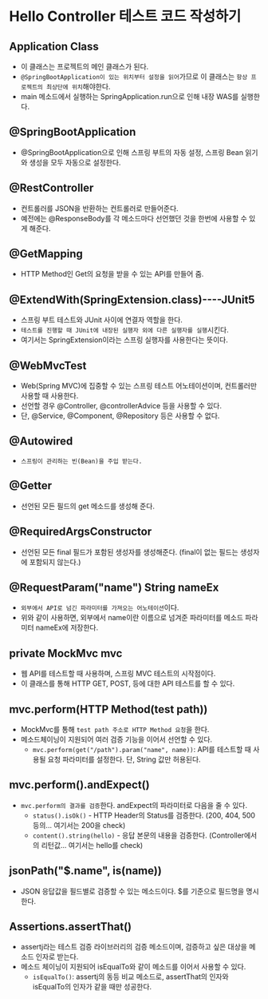 # Hello Controller 테스트 코드 작성하기

## Application Class

- 이 클래스는 프로젝트의 메인 클래스가 된다.
- `@SpringBootApplication이 있는 위치부터 설정을 읽어`가므로 이 클래스는 `항상 프로젝트의 최상단에 위치`해야한다. 
-  main 메소드에서 실행하는 SpringApplication.run으로 인해 내장 WAS를 실행한다.

## @SpringBootApplication

- @SpringBootApplication으로 인해 스프링 부트의 자동 설정, 스프링 Bean 읽기와 생성을 모두 자동으로 설정한다.

## @RestController

- 컨트롤러를 JSON을 반환하는 컨트롤러로 만들어준다.
- 예전에는 @ResponseBody를 각 메소드마다 선언했던 것을 한번에 사용할 수 있게 해준다.

## @GetMapping

- HTTP Method인 Get의 요청을 받을 수 있는 API를 만들어 줌.

## @ExtendWith(SpringExtension.class)----JUnit5

- 스프링 부트 테스트와 JUnit 사이에 연결자 역할을 한다.
- `테스트를 진행할 때 JUnit에 내장된 실행자 외에 다른 실행자를 실행`시킨다.
- 여기서는 SpringExtension이라는 스프링 실행자를 사용한다는 뜻이다.

## @WebMvcTest

- Web(Spring MVC)에 집중할 수 있는 스프링 테스트 어노테이션이며, 컨트롤러만 사용할 때 사용한다.
- 선언할 경우 @Controller, @controllerAdvice 등을 사용할 수 있다.
- 단, @Service, @Component, @Repository 등은 사용할 수 없다.

## @Autowired

- `스프링이 관리하는 빈(Bean)을 주입 받는다.`

## @Getter

- 선언된 모든 필드의 get 메소드를 생성해 준다.

## @RequiredArgsConstructor

- 선언된 모든 final 필드가 포함된 생성자를 생성해준다. (final이 없는 필드는 생성자에 포함되지 않는다.)

## @RequestParam("name") String nameEx

- `외부에서 API로 넘긴 파라미터를 가져오는 어노테이션`이다.
- 위와 같이 사용하면, 외부에서 name이란 이름으로 넘겨준 파라미터를 메소드 파라미터 nameEx에 저장한다.

## private MockMvc mvc

- 웹 API를 테스트할 때 사용하며, 스프링 MVC 테스트의 시작점이다.
- 이 클래스를 통해 HTTP GET, POST, 등에 대한 API 테스트를 할 수 있다.

## mvc.perform(HTTP Method(test path))

- MockMvc를 통해 `test path 주소로 HTTP Method 요청`을 한다.
- 메소드체이닝이 지원되어 여러 검증 기능을 이어서 선언할 수 있다.
  - `mvc.perform(get("/path").param("name", name))`: API를 테스트할 때 사용될 요청 파라미터를 설정한다. 단, String 값만 허용된다.

## mvc.perform().andExpect()

- `mvc.perform의 결과를 검증`한다. andExpect의 파라미터로 다음을 줄 수 있다.
  - `status().isOk()` - HTTP Header의 Status를 검증한다. (200, 404, 500 등의... 여기서는 200을 check)
  - `content().string(hello)` - 응답 본문의 내용을 검증한다. (Controller에서의 리턴값... 여기서는 hello를 check)

## jsonPath("$.name", is(name))

- JSON 응답값을 필드별로 검증할 수 있는 메소드이다. $를 기준으로 필드명을 명시한다.

## Assertions.assertThat()

- assertj라는 테스트 검증 라이브러리의 검증 메소드이며, 검증하고 싶은 대상을 메소드 인자로 받는다.
- 메소드 체이닝이 지원되어 isEqualTo와 같이 메소드를 이어서 사용할 수 있다.
  - `isEqualTo()`: assertj의 동등 비교 메소드로, assertThat의 인자와 isEqualTo의 인자가 같을 때만 성공한다.